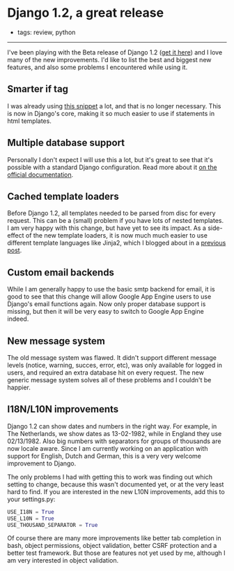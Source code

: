 # Django 1.2, a great release
- tags: review, python

---

I've been playing with the Beta release of Django 1.2 ([get it here](http://www.djangoproject.com/download/)) and I love many of the new improvements. I'd like to list the best and biggest new features, and also some problems I encountered while using it.

## Smarter if tag

I was already using [this snippet](http://www.djangosnippets.org/snippets/1350/) a lot, and that is no longer necessary. This is now in Django's core, making it so much easier to use if statements in html templates.

## Multiple database support

Personally I don't expect I will use this a lot, but it's great to see that it's possible with a standard Django configuration. Read more about it [on the official documentation](http://docs.djangoproject.com/en/dev/topics/db/multi-db/).

## Cached template loaders

Before Django 1.2, all templates needed to be parsed from disc for every request. This can be a (small) problem if you have lots of nested templates. I am very happy with this change, but have yet to see its impact. As a side-effect of the new template loaders, it is now much much easier to use different template languages like Jinja2, which I blogged about in a [previous post](/articles/2009/making-django-suck-less/).

## Custom email backends

While I am generally happy to use the basic smtp backend for email, it is good to see that this change will allow Google App Engine users to use Django's email functions again. Now only proper database support is missing, but then it will be very easy to switch to Google App Engine indeed.

## New message system

The old message system was flawed. It didn't support different message levels (notice, warning, succes, error, etc), was only available for logged in users, and required an extra database hit on every request. The new generic message system solves all of these problems and I couldn't be happier.

## I18N/L10N improvements

Django 1.2 can show dates and numbers in the right way. For example, in The Netherlands, we show dates as 13-02-1982, while in England they use 02/13/1982. Also big numbers with separators for groups of thousands are now locale aware. Since I am currently working on an application with support for English, Dutch and German, this is a very very welcome improvement to Django.

The only problems I had with getting this to work was finding out which setting to change, because this wasn't documented yet, or at the very least hard to find. If you are interested in the new L10N improvements, add this to your settings.py:

```python
USE_I18N = True
USE_L10N = True
USE_THOUSAND_SEPARATOR = True
```

Of course there are many more improvements like better tab completion in bash, object permissions, object validation, better CSRF protection and a better test framework. But those are features not yet used by me, although I am very interested in object validation.
